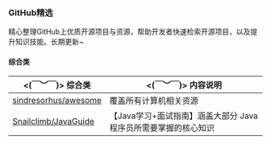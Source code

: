 

### GitHub精选

精心整理GitHub上优质开源项目与资源，帮助开发者快速检索开源项目，以及提升知识技能。长期更新~

#### 综合类


| **<(￣︶￣)> 综合类**                                      | **<(￣︶￣)> 内容说明**                                |
| ------------------------------------------------------------ | ------------------------------------------------------------ |
| [sindresorhus/awesome](https://github.com/sindresorhus/awesome)  | 覆盖所有计算机相关资源 |
| [Snailclimb/JavaGuide](https://github.com/Snailclimb/JavaGuide)  |【Java学习+面试指南】涵盖大部分 Java 程序员所需要掌握的核心知识 |


